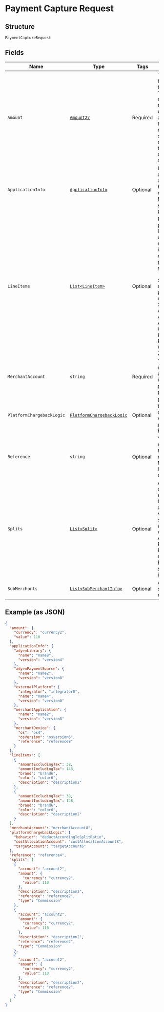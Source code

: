 
# Payment Capture Request

## Structure

`PaymentCaptureRequest`

## Fields

| Name | Type | Tags | Description |
|  --- | --- | --- | --- |
| `Amount` | [`Amount27`](../../doc/models/amount-27.md) | Required | The amount that you want to capture. The `currency` must match the currency used in authorisation, the `value` must be smaller than or equal to the authorised amount. |
| `ApplicationInfo` | [`ApplicationInfo`](../../doc/models/application-info.md) | Optional | Information about your application. For more details, see [Building Adyen solutions](https://docs.adyen.com/development-resources/building-adyen-solutions). |
| `LineItems` | [`List<LineItem>`](../../doc/models/line-item.md) | Optional | Price and product information of the refunded items, required for [partial refunds](https://docs.adyen.com/online-payments/refund#refund-a-payment).<br><br>> This field is required for partial refunds with 3x 4x Oney, Affirm, Afterpay, Atome, Clearpay, Klarna, Ratepay, Walley, and Zip. |
| `MerchantAccount` | `string` | Required | The merchant account that is used to process the payment. |
| `PlatformChargebackLogic` | [`PlatformChargebackLogic`](../../doc/models/platform-chargeback-logic.md) | Optional | Defines how to book chargebacks when using [Adyen for Platforms](https://docs.adyen.com/marketplaces-and-platforms/processing-payments#chargebacks-and-disputes). |
| `Reference` | `string` | Optional | Your reference for the capture request. Maximum length: 80 characters. |
| `Splits` | [`List<Split>`](../../doc/models/split.md) | Optional | An array of objects specifying how the amount should be split between accounts when using Adyen for Platforms. For details, refer to [Providing split information](https://docs.adyen.com/marketplaces-and-platforms/processing-payments#providing-split-information). |
| `SubMerchants` | [`List<SubMerchantInfo>`](../../doc/models/sub-merchant-info.md) | Optional | A List of sub-merchants. |

## Example (as JSON)

```json
{
  "amount": {
    "currency": "currency2",
    "value": 110
  },
  "applicationInfo": {
    "adyenLibrary": {
      "name": "name8",
      "version": "version4"
    },
    "adyenPaymentSource": {
      "name": "name2",
      "version": "version8"
    },
    "externalPlatform": {
      "integrator": "integrator0",
      "name": "name4",
      "version": "version0"
    },
    "merchantApplication": {
      "name": "name2",
      "version": "version8"
    },
    "merchantDevice": {
      "os": "os4",
      "osVersion": "osVersion6",
      "reference": "reference8"
    }
  },
  "lineItems": [
    {
      "amountExcludingTax": 38,
      "amountIncludingTax": 148,
      "brand": "brand6",
      "color": "color6",
      "description": "description2"
    },
    {
      "amountExcludingTax": 38,
      "amountIncludingTax": 148,
      "brand": "brand6",
      "color": "color6",
      "description": "description2"
    }
  ],
  "merchantAccount": "merchantAccount8",
  "platformChargebackLogic": {
    "behavior": "deductAccordingToSplitRatio",
    "costAllocationAccount": "costAllocationAccount8",
    "targetAccount": "targetAccount6"
  },
  "reference": "reference4",
  "splits": [
    {
      "account": "account2",
      "amount": {
        "currency": "currency2",
        "value": 110
      },
      "description": "description2",
      "reference": "reference2",
      "type": "Commission"
    },
    {
      "account": "account2",
      "amount": {
        "currency": "currency2",
        "value": 110
      },
      "description": "description2",
      "reference": "reference2",
      "type": "Commission"
    },
    {
      "account": "account2",
      "amount": {
        "currency": "currency2",
        "value": 110
      },
      "description": "description2",
      "reference": "reference2",
      "type": "Commission"
    }
  ]
}
```

